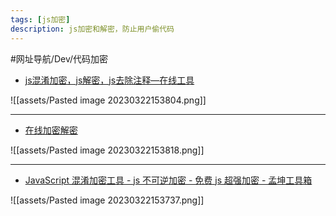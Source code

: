 ```yaml
---
tags: [js加密]
description: js加密和解密，防止用户偷代码
---
```


#网址导航/Dev/代码加密 

- [js混淆加密，js解密，js去除注释—在线工具](https://www.sojson.com/js.html)

![[assets/Pasted image 20230322153804.png]]

---

- [在线加密解密](https://tool.oschina.net/encrypt?type=3)

![[assets/Pasted image 20230322153818.png]]

---

- [JavaScript 混淆加密工具 - js 不可逆加密 - 免费 js 超强加密 - 孟坤工具箱](http://tool.mkblog.cn/jsobfuscator/)

![[assets/Pasted image 20230322153737.png]]
